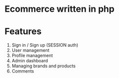 # Ecommerce written in php

# Features
1. Sign in / Sign up (SESSION auth)
2. User management
3. Profile management
3. Admin dashboard
4. Managing brands and products
5. Comments